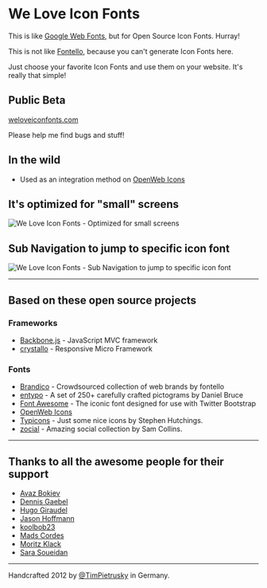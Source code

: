 # We Love Icon Fonts

This is like [Google Web Fonts](http://www.google.com/webfonts), but for Open Source Icon Fonts. Hurray!

This is not like [Fontello](http://fontello.com/), because you can't generate Icon Fonts here.

Just choose your favorite Icon Fonts and use them on your website. It's really that simple!

## Public Beta

[weloveiconfonts.com](http://weloveiconfonts.com)

Please help me find bugs and stuff!

## In the wild

* Used as an integration method on [OpenWeb Icons](http://pfefferle.github.com/openwebicons/#weloveiconfonts)

## It's optimized for "small" screens

![We Love Icon Fonts - Optimized for small screens](https://raw.github.com/TimPietrusky/weloveiconfonts/master/img/weloveiconfonts_dribbble.jpg)

## Sub Navigation to jump to specific icon font

![We Love Icon Fonts - Sub Navigation to jump to specific icon font](https://raw.github.com/TimPietrusky/weloveiconfonts/master/img/weloveiconfonts_dribbble_iconfont_nav.jpg)

---

## Based on these open source projects

### Frameworks
* [Backbone.js](http://backbonejs.org) - JavaScript MVC framework
* [crystallo](https://github.com/TimPietrusky/crystallo) - Responsive Micro Framework 

### Fonts
* [Brandico](https://github.com/fontello/brandico.font) - Crowdsourced collection of web brands by fontello
* [entypo](http://entypo.com) - A set of 250+ carefully crafted pictograms by Daniel Bruce
* [Font Awesome](http://fortawesome.github.com/Font-Awesome/) - The iconic font designed for use with Twitter Bootstrap
* [OpenWeb Icons](http://pfefferle.github.com/openwebicons/#weloveiconfonts)
* [Typicons](http://typicons.com/) - Just some nice icons by Stephen Hutchings.
* [zocial](http://zocial.smcllns.com) - Amazing social collection by Sam Collins.

---

## Thanks to all the awesome people for their support

* [Avaz Bokiev](https://github.com/html5web)
* [Dennis Gaebel](https://github.com/grayghostvisuals)
* [Hugo Giraudel](https://github.com/HugoGiraudel)
* [Jason Hoffmann](https://github.com/JasonHoffmann)
* [koolbob23](https://github.com/koolbob23)
* [Mads Cordes](https://github.com/Mobilpadde)
* [Moritz Klack](http://moritzklack.com/)
* [Sara Soueidan](http://sarasoueidan.com/)

---

Handcrafted 2012 by [@TimPietrusky](http://twitter.com/TimPietrusky) in Germany.